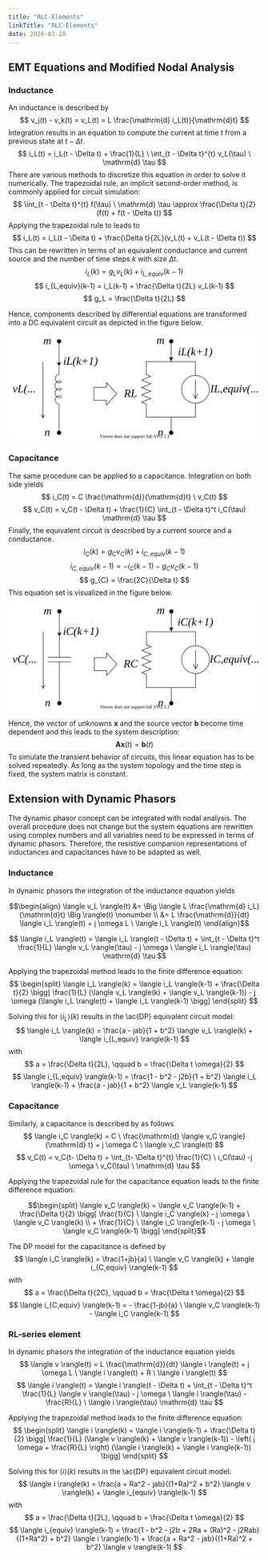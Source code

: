```yaml
---
title: "RLC-Elements"
linkTitle: "RLC-Elements"
date: 2020-03-18
---
```


## EMT Equations and Modified Nodal Analysis

### Inductance

An inductance is described by
$$
  v_j(t) - v_k(t) = v_L(t) = L \frac{\mathrm{d} i_L(t)}{\mathrm{d}t}
$$
Integration results in an equation to compute the current at time $t$ from a previous state at $t - \Delta t$.
$$
  i_L(t) = i_L(t - \Delta t) + \frac{1}{L} \ \int_{t - \Delta t}^{t} v_L(\tau) \ \mathrm{d} \tau
$$
There are various methods to discretize this equation in order to solve it numerically.
The trapezoidal rule, an implicit second-order method, is commonly applied for circuit simulation:
$$
	\int_{t - \Delta t}^{t} f(\tau) \ \mathrm{d} \tau \approx \frac{\Delta t}{2}(f(t) + f(t - \Delta t))
$$
Applying the trapezoidal rule to leads to
$$
	i_L(t) = i_L(t - \Delta t) + \frac{\Delta t}{2L}(v_L(t) + v_L(t - \Delta t))
$$
This can be rewritten in terms of an equivalent conductance and current source and the number of time steps $k$ with size $\Delta t$.
$$
	i_L(k) = g_L v_L(k) + i_{L,equiv}(k-1)
$$
$$
	i_{L,equiv}(k-1) = i_L(k-1) + \frac{\Delta t}{2L} v_L(k-1)
$$
$$
	g_L = \frac{\Delta t}{2L}
$$

Hence, components described by differential equations are transformed into a DC equivalent circuit as depicted in the figure below.

![inductance resistive companion](electrical_resistive_companion_inductance.svg)

### Capacitance

The same procedure can be applied to a capacitance.
Integration on both side yields
$$
	i_C(t) = C \frac{\mathrm{d}}{\mathrm{d}t} \ v_C(t)
$$
$$
	v_C(t) = v_C(t - \Delta t) + \frac{1}{C} \int_{t - \Delta t}^t i_C(\tau) \mathrm{d} \tau
$$
Finally, the equivalent circuit is described by a current source and a conductance.
$$
	i_{C}(k) = g_{C} v_C(k) + i_{C,equiv}(k-1)
$$
$$
	i_{C,equiv}(k-1) = -i_{C}(k-1) - g_C v_C(k-1)
$$
$$
	g_{C} = \frac{2C}{\Delta t}
$$
This equation set is visualized in the figure below.

![capacitance resistive companion](electrical_resistive_companion_capacitance.svg)

Hence, the vector of unknowns $\bm{x}$ and the source vector $\bm{b}$ become time dependent and this leads to the system description:
$$
	\bm{A} \bm{x}(t) = \bm{b}(t)
$$
To simulate the transient behavior of circuits, this linear equation has to be solved repeatedly.
As long as the system topology and the time step is fixed, the system matrix is constant.

## Extension with Dynamic Phasors

The dynamic phasor concept can be integrated with nodal analysis.
The overall procedure does not change but the system equations are rewritten using complex numbers and all variables need to be expressed in terms of dynamic phasors.
Therefore, the resistive companion representations of inductances and capacitances have to be adapted as well.

### Inductance
In dynamic phasors the integration of the inductance equation yields
```math
\begin{align}
\langle v_L \rangle(t)  &= \Big \langle L \frac{\mathrm{d} i_L}{\mathrm{d}t} \Big \rangle(t) \nonumber \\
                        &= L \frac{\mathrm{d}}{dt} \langle i_L \rangle(t) + j \omega L \ \langle i_L \rangle(t)
\end{align}
```

$$
  \langle i_L \rangle(t) = \langle i_L \rangle(t - \Delta t) + \int_{t - \Delta t}^t \frac{1}{L} \langle v_L \rangle(\tau) - j \omega \ \langle i_L \rangle(\tau) \mathrm{d} \tau
$$

Applying the trapezoidal method leads to the finite difference equation:
$$
\begin{split}
	\langle i_L \rangle(k) = \langle i_L \rangle(k-1) + \frac{\Delta t}{2} \bigg[ \frac{1}{L} (\langle v_L \rangle(k) + \langle v_L \rangle(k-1))
	- j \omega (\langle i_L \rangle(t) + \langle i_L \rangle(k-1) \bigg]
\end{split}
$$

Solving this for $\langle i_L \rangle(k)$ results in the \ac{DP} equivalent circuit model:
$$
	\langle i_L \rangle(k) = \frac{a - jab}{1 + b^2} \langle v_L \rangle(k) + \langle i_{L,equiv} \rangle(k-1)
$$
with
$$
	a = \frac{\Delta t}{2L}, \qquad b = \frac{\Delta t \omega}{2}
$$
$$
	\langle i_{L,equiv} \rangle(k-1) = \frac{1 - b^2 - j2b}{1 + b^2} \langle i_L \rangle(k-1) + \frac{a - jab}{1 + b^2} \langle v_L \rangle(k-1)
$$

### Capacitance

Similarly, a capacitance is described by as follows
$$
  \langle i_C \rangle(k) = C \ \frac{\mathrm{d} \langle v_C \rangle}{\mathrm{d} t} + j \omega C \ \langle v_C \rangle(t)
$$
$$
  v_C(t) = v_C(t- \Delta t) + \int_{t- \Delta t}^{t} \frac{1}{C} \ i_C(\tau) -j \omega \ v_C(\tau) \ \mathrm{d} \tau
$$

Applying the trapezoidal rule for the capacitance equation leads to the finite difference equation:
```math
\begin{split}
  \langle v_C \rangle(k) = \langle v_C \rangle(k-1)
  + \frac{\Delta t}{2} \bigg[ \frac{1}{C} \ \langle i_C \rangle(k) - j \omega \ \langle v_C \rangle(k) \\
  + \frac{1}{C} \ \langle i_C \rangle(k-1) - j \omega \ \langle v_C \rangle(k-1) \bigg]
 \end{split}
```

The DP model for the capacitance is defined by
$$
  \langle i_C \rangle(k) = \frac{1+jb}{a} \ \langle v_C \rangle(k) + \langle i_{C,equiv} \rangle(k-1)
$$
with
$$
  a = \frac{\Delta t}{2C}, \qquad
  b = \frac{\Delta t \omega}{2}
$$
$$
	\langle i_{C,equiv} \rangle(k-1) = - \frac{1-jb}{a} \ \langle v_C \rangle(k-1) - \langle i_C \rangle(k-1)
$$

### RL-series element

In dynamic phasors the integration of the inductance equation yields
$$
  \langle v \rangle(t) = L \frac{\mathrm{d}}{dt} \langle i \rangle(t) + j \omega L \ \langle i \rangle(t) + R \ \langle i \rangle(t)
$$
$$
  \langle i \rangle(t) = \langle i \rangle(t - \Delta t) + \int_{t - \Delta t}^t \frac{1}{L} \langle v \rangle(\tau) - j \omega \ \langle i \rangle(\tau) - \frac{R}{L} \ \langle i \rangle(\tau) \mathrm{d} \tau
$$

Applying the trapezoidal method leads to the finite difference equation:
$$
\begin{split}
	\langle i \rangle(k) = \langle i \rangle(k-1) + \frac{\Delta t}{2} \bigg[ \frac{1}{L} (\langle v \rangle(k) + \langle v \rangle(k-1))
	- \left( j \omega + \frac{R}{L} \right) (\langle i \rangle(k) + \langle i \rangle(k-1)) \bigg]
\end{split}
$$

Solving this for $\langle i \rangle(k)$ results in the \ac{DP} equivalent circuit model:
$$
	\langle i \rangle(k) = \frac{a + Ra^2 - jab}{(1+Ra)^2 + b^2} \langle v \rangle(k) + \langle i_{equiv} \rangle(k-1)
$$
with
$$
	a = \frac{\Delta t}{2L}, \qquad b = \frac{\Delta t \omega}{2}
$$
$$
	\langle i_{equiv} \rangle(k-1) = \frac{1 - b^2 - j2b + 2Ra + (Ra)^2 - j2Rab}{(1+Ra^2) + b^2} \langle i \rangle(k-1) + \frac{a + Ra^2 - jab}{(1+Ra)^2 + b^2} \langle v \rangle(k-1)
$$
